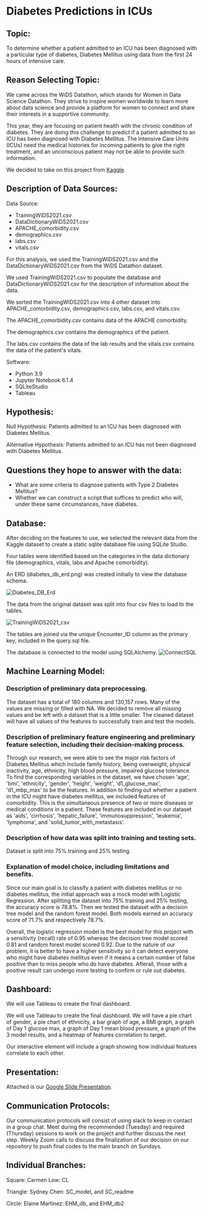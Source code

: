 # Diabetes Predictions in ICUs

## Topic:
To determine whether a patient admitted to an ICU has been diagnosed with a particular type of diabetes, Diabetes Mellitus using data from the first 24 hours of intensive care.

## Reason Selecting Topic:
We came across the WiDS Datathon, which stands for Women in Data Science Datathon. They strive to inspire women worldwide to learn more about data science and provide a platform for women to connect and share their interests in a supportive community.

This year, they are focusing on patient health with the chronic condition of diabetes. They are doing this challenge to predict if a patient admitted to an ICU has been diagnosed with Diabetes Mellitus. The Intensive Care Units (ICUs) need the medical histories for incoming patients to give the right treatment, and an unconscious patient may not be able to provide such information. 

We decided to take on this project from [Kaggle](https://www.kaggle.com/c/widsdatathon2021/).

## Description of Data Sources: 
Data Source:
- TrainingWiDS2021.csv
- DataDictionaryWiDS2021.csv 
- APACHE_comorbidity.csv
- demographics.csv
- labs.csv
- vitals.csv

For this analysis, we used the TrainingWiDS2021.csv and the DataDictionaryWiDS2021.csv from the WiDS Datathon dataset. 

We used TrainingWiDS2021.csv to populate the database and DataDictionaryWiDS2021.csv for the description of information about the data. 

We sorted the TrainingWiDS2021.csv into 4 other dataset into APACHE_comorbidity.csv, demographics.csv, labs.csv, and vitals.csv. 

The APACHE_comorbidity.csv contains data of the APACHE comorbidity. 

The demographics.csv contains the demographics of the patient. 

The labs.csv contains the data of the lab results and the vitals.csv contains the data of the patient's vitals.

Software: 
- Python 3.9
- Jupyter Notebook 6.1.4
- SQLiteStudio
- Tableau

## Hypothesis:
Null Hypothesis: Patients admitted to an ICU has been diagnosed with Diabetes Mellitus.

Alternative Hypothesis: Patients admitted to an ICU has not been diagnosed with Diabetes Mellitus.

## Questions they hope to answer with the data:
- What are some criteria to diagnose patients with Type 2 Diabetes Mellitus?
- Whether we can construct a script that suffices to predict who will, under these same circumstances, have diabetes.

## Database:

 After deciding on the features to use, we selected the relevant data from the Kaggle dataset to create a static sqlite database file using SQLite Studio. 

 Four tables were identified based on the categories in the data dictionary file (demographics, vitals, labs and Apache comorbidity).  

 An ERD (diabetes_db_erd.png) was created initially to view the database schema. 

 ![Diabetes_DB_Erd](./Database/diabetes_db_erd.png)

 The data from the original dataset was split into four csv files to load to the tables. 

 ![TrainingWiDS2021_csv](./Images/TrainingWiDS2021_csv.png)

 The tables are joined via the unique Encounter_ID column as the primary key, included in the query.sql file. 
 
 The database is connected to the model using SQLAlchemy.
![ConnectSQL](./Images/ConnectSQL.png)

## Machine Learning Model:

### Description of preliminary data preprocessing. 
The dataset has a total of 180 columns and 130,157 rows. Many of the values are missing or filled with NA. We decided to remove all missing values and be left with a dataset that is a little smaller. The cleaned dataset will have all values of the features to successfully train and test the models. 

### Description of preliminary feature engineering and preliminary feature selection, including their decision-making process. 
Through our research, we were able to see the major risk factors of Diabetes Mellitus which include family history, being overweight, physical inactivity, age, ethnicity, high blood pressure, impaired glucose tolerance. To find the corresponding variables in the dataset, we have chosen 'age', 'bmi', 'ethnicity', 'gender', 'height', 'weight', 'd1_glucose_max', 'd1_mbp_max' to be the features. In addition to finding out whether a patient in the ICU might have diabetes mellitus, we included features of comorbidity. This is the simultaneous presence of two or more diseases or medical conditions in a patient. These features are included in our dataset as 'aids', 'cirrhosis', 'hepatic_failure', 'immunosuppression', 'leukemia', 'lymphoma', and 'solid_tumor_with_metastasis'.

### Description of how data was split into training and testing sets. 
Dataset is split into 75% training and 25% testing. 

### Explanation of model choice, including limitations and benefits.
Since our main goal is to classify a patient with diabetes mellitus or no diabetes mellitus, the initial approach was a mock model with Logistic Regression. After splitting the dataset into 75% training and 25% testing, the accuracy score is 78.8%. Then we tested the dataset with a decision tree model and the random forest model. Both models earned an accuracy score of 71.7% and respectively 78.7%. 

Overall, the logistic regression model is the best model for this project with a sensitivity (recall) rate of 0.95 whereas the decision tree model scored 0.81 and random forest model scored 0.92. Due to the nature of our problem, it is better to have a higher sensitivity so it can detect everyone who might have diabetes mellitus even if it means a certain number of false positive than to miss people who do have diabetes. Afterall, those with a positive result can undergo more testing to confirm or rule out diabetes.

## Dashboard:
We will use Tableau to create the final dashboard.

We will use Tableau to create the final dashboard. We will have a pie chart of gender, a pie chart of ethnicity, a bar graph of age, a BMI graph, a graph of Day 1 glucose max, a graph of Day 1 mean blood pressure, a graph of the 3 model results, and a heatmap of features correlation to target.
 
Our interactive element will include a graph showing how individual features correlate to each other.


## Presentation:
Attached is our [Google Slide Presentation](https://docs.google.com/presentation/d/1SHAZMGU8j-jV8phY3CD1I5t1VpVGjprBJdyDsmeiYfk/edit#slide=id.gc3e862a1f2_0_36).

## Communication Protocols:
Our communication protocols will consist of using slack to keep in contact in a group chat. Meet during the recommended (Tuesday) and required (Thursday) sessions to work on the project and further discuss the next step. Weekly Zoom calls to discuss the finalization of our decision on our repository to push final codes to the main branch on Sundays.

## Individual Branches:
Square: Carmen Low: CL

Triangle: Sydney Chen: SC_model, and SC_readme

Circle: Elaine Martinez: EHM_db, and EHM_db2